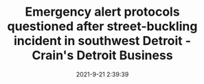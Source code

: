 ---
"title": "Emergency alert protocols questioned after street-buckling incident in southwest Detroit - Crain's Detroit Business"
"date": "2021-9-21 2:39:39"
"feed_name": "GOOGLENEWSCONSTRUCTION"
"feed_website": "https://news.google.com/search?q=construction%2Bincident&hl=en-US&gl=US&ceid=US:en"
"feed_rss": "https://news.google.com/rss/search?q=construction%2Bincident&hl=en-US&gl=US&ceid=US:en"
"link": "https://www.crainsdetroit.com/government/emergency-alert-protocols-questioned-after-street-buckling-incident-southwest-detroit"
"file": "_posts/2021-1-1-6a184b8a8631d3af9cdf63fcba71e5efb8a21298.md"
"accident": "0"
"drilling": "0"
"dead": "0"
"injured": "0"
"where": "unknown site"
---